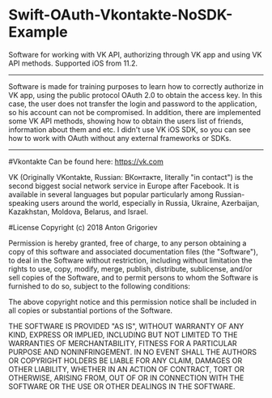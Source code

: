 Swift-OAuth-Vkontakte-NoSDK-Example
==========

Software for working with VK API, authorizing through VK app and using VK API methods.
Supported iOS from 11.2.

----------

Software is made for training purposes to learn how to correctly authorize in VK app, using the public protocol OAuth 2.0 to obtain the access key.
In this case, the user does not transfer the login and password to the application, so his account can not be compromised.
In addition, there are implemented some VK API methods, showing how to obtain the users list of friends, information about them and etc.
I didn't use VK iOS SDK, so you can see how to work with OAuth without any external frameworks or SDKs.

----------

#Vkontakte Can be found here: https://vk.com

VK (Originally VKontakte, Russian: ВКонтакте, literally "in contact") is the second biggest social network service in Europe after Facebook. It is available in several languages but popular particularly among Russian-speaking users around the world, especially in Russia, Ukraine, Azerbaijan, Kazakhstan, Moldova, Belarus, and Israel.

#License Copyright (c) 2018 Anton Grigoriev

Permission is hereby granted, free of charge, to any person obtaining a copy of this software and associated documentation files (the "Software"), to deal in the Software without restriction, including without limitation the rights to use, copy, modify, merge, publish, distribute, sublicense, and/or sell copies of the Software, and to permit persons to whom the Software is furnished to do so, subject to the following conditions:

The above copyright notice and this permission notice shall be included in all copies or substantial portions of the Software.

THE SOFTWARE IS PROVIDED "AS IS", WITHOUT WARRANTY OF ANY KIND, EXPRESS OR IMPLIED, INCLUDING BUT NOT LIMITED TO THE WARRANTIES OF MERCHANTABILITY, FITNESS FOR A PARTICULAR PURPOSE AND NONINFRINGEMENT. IN NO EVENT SHALL THE AUTHORS OR COPYRIGHT HOLDERS BE LIABLE FOR ANY CLAIM, DAMAGES OR OTHER LIABILITY, WHETHER IN AN ACTION OF CONTRACT, TORT OR OTHERWISE, ARISING FROM, OUT OF OR IN CONNECTION WITH THE SOFTWARE OR THE USE OR OTHER DEALINGS IN THE SOFTWARE.
